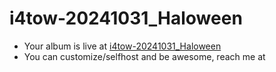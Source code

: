 # i4tow-20241031_Haloween
- Your album is live at [i4tow-20241031_Haloween](https://rathnasorg.github.io/i4tow/a/i4tow-20241031_Haloween/0/d750rw.github.io)
- You can customize/selfhost and be awesome, reach me at 
